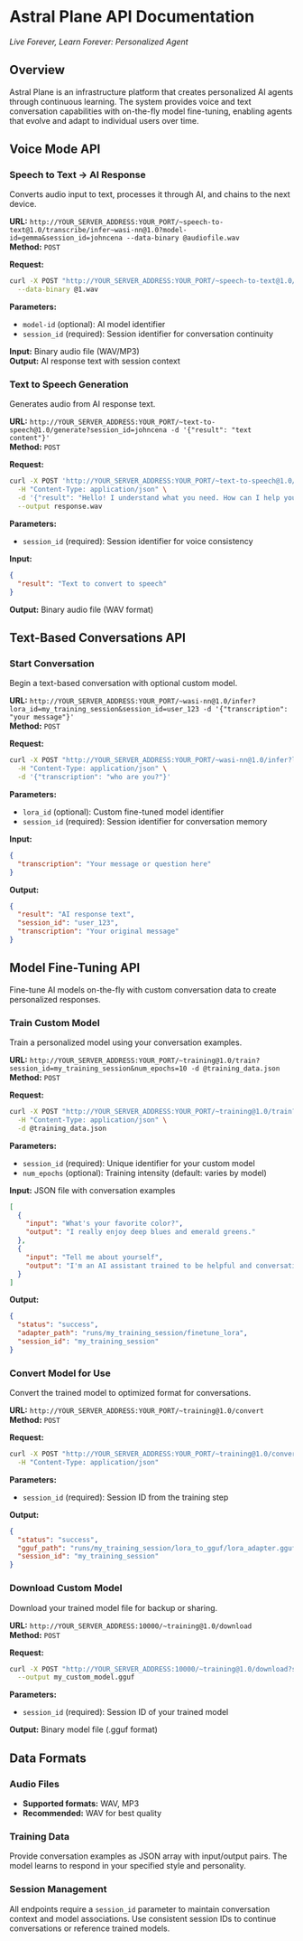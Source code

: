 # Astral Plane API Documentation
*Live Forever, Learn Forever: Personalized Agent*

## Overview
Astral Plane is an infrastructure platform that creates personalized AI agents through continuous learning. The system provides voice and text conversation capabilities with on-the-fly model fine-tuning, enabling agents that evolve and adapt to individual users over time.

## Voice Mode API

### Speech to Text → AI Response
Converts audio input to text, processes it through AI, and chains to the next device.

**URL:** `http://YOUR_SERVER_ADDRESS:YOUR_PORT/~speech-to-text@1.0/transcribe/infer~wasi-nn@1.0?model-id=gemma&session_id=johncena --data-binary @audiofile.wav`  
**Method:** `POST`

**Request:**
```bash
curl -X POST "http://YOUR_SERVER_ADDRESS:YOUR_PORT/~speech-to-text@1.0/transcribe/infer~wasi-nn@1.0?model-id=gemma&session_id=johncena" \
  --data-binary @1.wav
```

**Parameters:**
- `model-id` (optional): AI model identifier
- `session_id` (required): Session identifier for conversation continuity

**Input:** Binary audio file (WAV/MP3)  
**Output:** AI response text with session context

### Text to Speech Generation
Generates audio from AI response text.

**URL:** `http://YOUR_SERVER_ADDRESS:YOUR_PORT/~text-to-speech@1.0/generate?session_id=johncena -d '{"result": "text content"}'`  
**Method:** `POST`

**Request:**
```bash
curl -X POST 'http://YOUR_SERVER_ADDRESS:YOUR_PORT/~text-to-speech@1.0/generate?session_id=johncena' \
  -H "Content-Type: application/json" \
  -d '{"result": "Hello! I understand what you need. How can I help you today?"}' \
  --output response.wav
```

**Parameters:**
- `session_id` (required): Session identifier for voice consistency

**Input:**
```json
{
  "result": "Text to convert to speech"
}
```

**Output:** Binary audio file (WAV format)

## Text-Based Conversations API

### Start Conversation
Begin a text-based conversation with optional custom model.

**URL:** `http://YOUR_SERVER_ADDRESS:YOUR_PORT/~wasi-nn@1.0/infer?lora_id=my_training_session&session_id=user_123 -d '{"transcription": "your message"}'`  
**Method:** `POST`

**Request:**
```bash
curl -X POST "http://YOUR_SERVER_ADDRESS:YOUR_PORT/~wasi-nn@1.0/infer?lora_id=my_training_session&session_id=user_123" \
  -H "Content-Type: application/json" \
  -d '{"transcription": "who are you?"}'
```

**Parameters:**
- `lora_id` (optional): Custom fine-tuned model identifier
- `session_id` (required): Session identifier for conversation memory

**Input:**
```json
{
  "transcription": "Your message or question here"
}
```

**Output:**
```json
{
  "result": "AI response text",
  "session_id": "user_123",
  "transcription": "Your original message"
}
```

## Model Fine-Tuning API

Fine-tune AI models on-the-fly with custom conversation data to create personalized responses.

### Train Custom Model
Train a personalized model using your conversation examples.

**URL:** `http://YOUR_SERVER_ADDRESS:YOUR_PORT/~training@1.0/train?session_id=my_training_session&num_epochs=10 -d @training_data.json`  
**Method:** `POST`

**Request:**
```bash
curl -X POST "http://YOUR_SERVER_ADDRESS:YOUR_PORT/~training@1.0/train?session_id=my_training_session&num_epochs=10" \
  -H "Content-Type: application/json" \
  -d @training_data.json
```

**Parameters:**
- `session_id` (required): Unique identifier for your custom model
- `num_epochs` (optional): Training intensity (default: varies by model)

**Input:** JSON file with conversation examples
```json
[
  {
    "input": "What's your favorite color?",
    "output": "I really enjoy deep blues and emerald greens."
  },
  {
    "input": "Tell me about yourself",
    "output": "I'm an AI assistant trained to be helpful and conversational."
  }
]
```

**Output:**
```json
{
  "status": "success",
  "adapter_path": "runs/my_training_session/finetune_lora",
  "session_id": "my_training_session"
}
```

### Convert Model for Use
Convert the trained model to optimized format for conversations.

**URL:** `http://YOUR_SERVER_ADDRESS:YOUR_PORT/~training@1.0/convert`  
**Method:** `POST`

**Request:**
```bash
curl -X POST "http://YOUR_SERVER_ADDRESS:YOUR_PORT/~training@1.0/convert?session_id=my_training_session" \
  -H "Content-Type: application/json"
```

**Parameters:**
- `session_id` (required): Session ID from the training step

**Output:**
```json
{
  "status": "success",
  "gguf_path": "runs/my_training_session/lora_to_gguf/lora_adapter.gguf",
  "session_id": "my_training_session"
}
```

### Download Custom Model
Download your trained model file for backup or sharing.

**URL:** `http://YOUR_SERVER_ADDRESS:10000/~training@1.0/download`  
**Method:** `POST`

**Request:**
```bash
curl -X POST "http://YOUR_SERVER_ADDRESS:10000/~training@1.0/download?session_id=my_training_session" \
  --output my_custom_model.gguf
```

**Parameters:**
- `session_id` (required): Session ID of your trained model

**Output:** Binary model file (.gguf format)

## Data Formats

### Audio Files
- **Supported formats:** WAV, MP3
- **Recommended:** WAV for best quality

### Training Data
Provide conversation examples as JSON array with input/output pairs. The model learns to respond in your specified style and personality.

### Session Management
All endpoints require a `session_id` parameter to maintain conversation context and model associations. Use consistent session IDs to continue conversations or reference trained models.